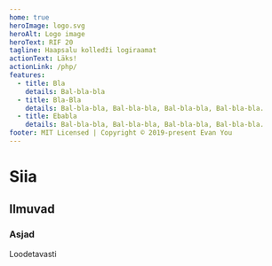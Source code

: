 ```yaml
---
home: true
heroImage: logo.svg
heroAlt: Logo image
heroText: RIF 20
tagline: Haapsalu kolledži logiraamat
actionText: Läks!
actionLink: /php/
features:
  - title: Bla
    details: Bal-bla-bla
  - title: Bla-Bla
    details: Bal-bla-bla, Bal-bla-bla, Bal-bla-bla, Bal-bla-bla.
  - title: Ebabla
    details: Bal-bla-bla, Bal-bla-bla, Bal-bla-bla, Bal-bla-bla.
footer: MIT Licensed | Copyright © 2019-present Evan You
---
```


# Siia
## Ilmuvad
### Asjad
Loodetavasti